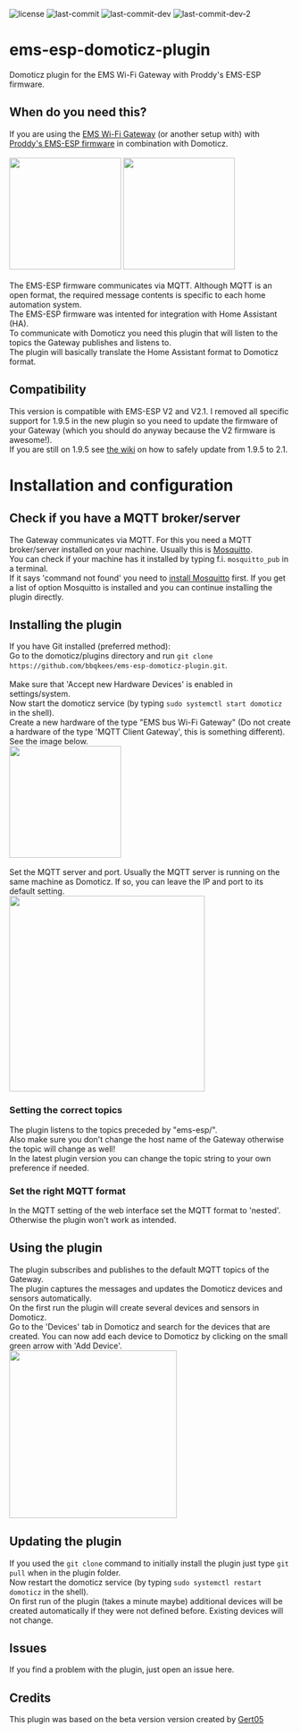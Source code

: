 ![license](https://img.shields.io/github/license/bbqkees/ems-esp-domoticz-plugin.svg) ![last-commit](https://img.shields.io/github/last-commit/bbqkees/ems-esp-domoticz-plugin?label=last%20commit%20in%20Master)
![last-commit-dev](https://img.shields.io/github/last-commit/bbqkees/ems-esp-domoticz-plugin/dev?label=last%20commit%20in%20DEV%20branch)
![last-commit-dev-2](https://img.shields.io/github/last-commit/bbqkees/ems-esp-domoticz-plugin/dev-2?label=last%20commit%20in%20DEV-2%20branch)

# ems-esp-domoticz-plugin
Domoticz plugin for the EMS Wi-Fi Gateway with Proddy's EMS-ESP firmware. 

## When do you need this?
If you are using the [EMS Wi-Fi Gateway](https://bbqkees-electronics.nl/) (or another setup with) with [Proddy's EMS-ESP firmware](https://github.com/proddy/EMS-ESP) in combination with Domoticz.<br><br>
<img src="https://bbqkees-electronics.nl/wp-content/uploads/2019/12/on-boiler.jpg" height="200">
<img src="https://bbqkees-electronics.nl/wp-content/uploads/2019/12/gateway-p2-kit.jpg" height="200">
<br><br>
The EMS-ESP firmware communicates via MQTT. Although MQTT is an open format, the required message contents is specific to each home automation system.<br>
The EMS-ESP firmware was intented for integration with Home Assistant (HA).<br>
To communicate with Domoticz you need this plugin that will listen to the topics the Gateway publishes and listens to.<br>
The plugin will basically translate the Home Assistant format to Domoticz format.<br>

## Compatibility
This version is compatible with EMS-ESP V2 and V2.1. I removed all specific support for 1.9.5 in the new plugin so you need to update the firmware of your Gateway (which you should do anyway because the V2 firmware is awesome!).<br>
If you are still on 1.9.5 see [the wiki](https://bbqkees-electronics.nl/wiki/gateway/firmware-update-to-v2.html) on how to safely update from 1.9.5 to 2.1.

# Installation and configuration

## Check if you have a MQTT broker/server
The Gateway communicates via MQTT. For this you need a MQTT broker/server installed on your machine. Usually this is [Mosquitto](http://mosquitto.org/).<br>
You can check if your machine has it installed by typing f.i. `mosquitto_pub` in a terminal.<br>
If it says 'command not found' you need to [install Mosquitto](https://www.sigmdel.ca/michel/ha/rpi/add_mqtt_en.html) first. If you get a list of option Mosquitto is installed and you can continue installing the plugin directly.<br>

## Installing the plugin
If you have Git installed (preferred method):<br>
Go to the domoticz/plugins directory and run `git clone https://github.com/bbqkees/ems-esp-domoticz-plugin.git`.<br>
<br>
Make sure that 'Accept new Hardware Devices' is enabled in settings/system. <br>
Now start the domoticz service (by typing `sudo systemctl start domoticz` in the shell).<br>
Create a new hardware of the type "EMS bus Wi-Fi Gateway" (Do not create a hardware of the type 'MQTT Client Gateway', this is something different). See the image below.<br>
<img src="https://raw.githubusercontent.com/bbqkees/ems-esp-domoticz-plugin/master/images/domoticz-plugin-selection.jpg" height="200"><br><br>
Set the MQTT server and port. Usually the MQTT server is running on the same machine as Domoticz. If so, you can leave the IP and port to its default setting.<br>
<img src="https://raw.githubusercontent.com/bbqkees/ems-esp-domoticz-plugin/master/images/domoticz-plugin-parameters.jpg" height="350"><br>

### Setting the correct topics
The plugin listens to the topics preceded by "ems-esp/".<br>
Also make sure you don't change the host name of the Gateway otherwise the topic will change as well!<br>
In the latest plugin version you can change the topic string to your own preference if needed.

### Set the right MQTT format
In the MQTT setting of the web interface set the MQTT format to 'nested'.
Otherwise the plugin won't work as intended.

## Using the plugin
The plugin subscribes and publishes to the default MQTT topics of the Gateway.<br>
The plugin captures the messages and updates the Domoticz devices and sensors automatically.<br>
On the first run the plugin will create several devices and sensors in Domoticz.<br>
Go to the 'Devices' tab in Domoticz and search for the devices that are created. You can now add each device to Domoticz by clicking on the small green arrow with 'Add Device'.<br>
<img src="https://raw.githubusercontent.com/bbqkees/ems-esp-domoticz-plugin/master/images/domoticz-plugin-devices.jpg" height="300">
<br>

## Updating the plugin
If you used the `git clone` command to initially install the plugin just type `git pull` when in the plugin folder.<br>
Now restart the domoticz service (by typing `sudo systemctl restart domoticz` in the shell).<br>
On first run of the plugin (takes a minute maybe) additional devices will be created automatically if they were not defined before. Existing devices will not change.<br>

## Issues
If you find a problem with the plugin, just open an issue here.<br>

## Credits
This plugin was based on the beta version version created by [Gert05](https://github.com/Gert05)
